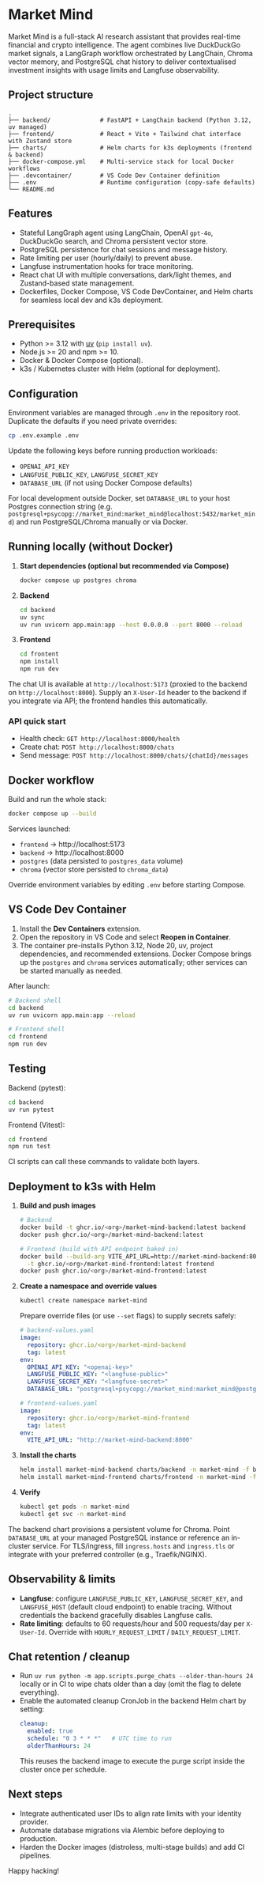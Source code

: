 # Market Mind

Market Mind is a full-stack AI research assistant that provides real-time financial and crypto intelligence. The agent combines live DuckDuckGo market signals, a LangGraph workflow orchestrated by LangChain, Chroma vector memory, and PostgreSQL chat history to deliver contextualised investment insights with usage limits and Langfuse observability.

## Project structure

```
.
├── backend/              # FastAPI + LangChain backend (Python 3.12, uv managed)
├── frontend/             # React + Vite + Tailwind chat interface with Zustand store
├── charts/               # Helm charts for k3s deployments (frontend & backend)
├── docker-compose.yml    # Multi-service stack for local Docker workflows
├── .devcontainer/        # VS Code Dev Container definition
├── .env                  # Runtime configuration (copy-safe defaults)
└── README.md
```

## Features

- Stateful LangGraph agent using LangChain, OpenAI `gpt-4o`, DuckDuckGo search, and Chroma persistent vector store.
- PostgreSQL persistence for chat sessions and message history.
- Rate limiting per user (hourly/daily) to prevent abuse.
- Langfuse instrumentation hooks for trace monitoring.
- React chat UI with multiple conversations, dark/light themes, and Zustand-based state management.
- Dockerfiles, Docker Compose, VS Code DevContainer, and Helm charts for seamless local dev and k3s deployment.

## Prerequisites

- Python >= 3.12 with [uv](https://github.com/astral-sh/uv) (`pip install uv`).
- Node.js >= 20 and npm >= 10.
- Docker & Docker Compose (optional).
- k3s / Kubernetes cluster with Helm (optional for deployment).

## Configuration

Environment variables are managed through `.env` in the repository root. Duplicate the defaults if you need private overrides:

```bash
cp .env.example .env
```

Update the following keys before running production workloads:

- `OPENAI_API_KEY`
- `LANGFUSE_PUBLIC_KEY`, `LANGFUSE_SECRET_KEY`
- `DATABASE_URL` (if not using Docker Compose defaults)

For local development outside Docker, set `DATABASE_URL` to your host Postgres connection string (e.g. `postgresql+psycopg://market_mind:market_mind@localhost:5432/market_mind`) and run PostgreSQL/Chroma manually or via Docker.

## Running locally (without Docker)

1. **Start dependencies (optional but recommended via Compose)**
   ```bash
   docker compose up postgres chroma
   ```

2. **Backend**
   ```bash
   cd backend
   uv sync
   uv run uvicorn app.main:app --host 0.0.0.0 --port 8000 --reload
   ```

3. **Frontend**
   ```bash
   cd frontent
   npm install
   npm run dev
   ```

The chat UI is available at `http://localhost:5173` (proxied to the backend on `http://localhost:8000`). Supply an `X-User-Id` header to the backend if you integrate via API; the frontend handles this automatically.

### API quick start

- Health check: `GET http://localhost:8000/health`
- Create chat: `POST http://localhost:8000/chats`
- Send message: `POST http://localhost:8000/chats/{chatId}/messages`

## Docker workflow

Build and run the whole stack:

```bash
docker compose up --build
```

Services launched:

- `frontend` → http://localhost:5173
- `backend` → http://localhost:8000
- `postgres` (data persisted to `postgres_data` volume)
- `chroma` (vector store persisted to `chroma_data`)

Override environment variables by editing `.env` before starting Compose.

## VS Code Dev Container

1. Install the **Dev Containers** extension.
2. Open the repository in VS Code and select **Reopen in Container**.
3. The container pre-installs Python 3.12, Node 20, uv, project dependencies, and recommended extensions. Docker Compose brings up the `postgres` and `chroma` services automatically; other services can be started manually as needed.

After launch:

```bash
# Backend shell
cd backend
uv run uvicorn app.main:app --reload

# Frontend shell
cd frontend
npm run dev
```

## Testing

Backend (pytest):
```bash
cd backend
uv run pytest
```

Frontend (Vitest):
```bash
cd frontend
npm run test
```

CI scripts can call these commands to validate both layers.

## Deployment to k3s with Helm

1. **Build and push images**
   ```bash
   # Backend
   docker build -t ghcr.io/<org>/market-mind-backend:latest backend
   docker push ghcr.io/<org>/market-mind-backend:latest

   # Frontend (build with API endpoint baked in)
   docker build --build-arg VITE_API_URL=http://market-mind-backend:8000 \
     -t ghcr.io/<org>/market-mind-frontend:latest frontend
   docker push ghcr.io/<org>/market-mind-frontend:latest
   ```

2. **Create a namespace and override values**
   ```bash
   kubectl create namespace market-mind
   ```
   Prepare override files (or use `--set` flags) to supply secrets safely:
   ```yaml
   # backend-values.yaml
   image:
     repository: ghcr.io/<org>/market-mind-backend
     tag: latest
   env:
     OPENAI_API_KEY: "<openai-key>"
     LANGFUSE_PUBLIC_KEY: "<langfuse-public>"
     LANGFUSE_SECRET_KEY: "<langfuse-secret>"
     DATABASE_URL: "postgresql+psycopg://market_mind:market_mind@postgresql:5432/market_mind"
   ```
   ```yaml
   # frontend-values.yaml
   image:
     repository: ghcr.io/<org>/market-mind-frontend
     tag: latest
   env:
     VITE_API_URL: "http://market-mind-backend:8000"
   ```

3. **Install the charts**
   ```bash
   helm install market-mind-backend charts/backend -n market-mind -f backend-values.yaml
   helm install market-mind-frontend charts/frontend -n market-mind -f frontend-values.yaml
   ```

4. **Verify**
   ```bash
   kubectl get pods -n market-mind
   kubectl get svc -n market-mind
   ```

The backend chart provisions a persistent volume for Chroma. Point `DATABASE_URL` at your managed PostgreSQL instance or reference an in-cluster service. For TLS/ingress, fill `ingress.hosts` and `ingress.tls` or integrate with your preferred controller (e.g., Traefik/NGINX).

## Observability & limits

- **Langfuse**: configure `LANGFUSE_PUBLIC_KEY`, `LANGFUSE_SECRET_KEY`, and `LANGFUSE_HOST` (default cloud endpoint) to enable tracing. Without credentials the backend gracefully disables Langfuse calls.
- **Rate limiting**: defaults to 60 requests/hour and 500 requests/day per `X-User-Id`. Override with `HOURLY_REQUEST_LIMIT` / `DAILY_REQUEST_LIMIT`.

## Chat retention / cleanup

- Run `uv run python -m app.scripts.purge_chats --older-than-hours 24` locally or in CI to wipe chats older than a day (omit the flag to delete everything).
- Enable the automated cleanup CronJob in the backend Helm chart by setting:
  ```yaml
  cleanup:
    enabled: true
    schedule: "0 3 * * *"   # UTC time to run
    olderThanHours: 24
  ```
  This reuses the backend image to execute the purge script inside the cluster once per schedule.

## Next steps

- Integrate authenticated user IDs to align rate limits with your identity provider.
- Automate database migrations via Alembic before deploying to production.
- Harden the Docker images (distroless, multi-stage builds) and add CI pipelines.

Happy hacking!
